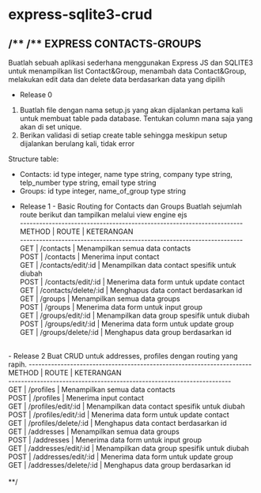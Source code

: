# express-sqlite3-crud
/**
/** EXPRESS CONTACTS-GROUPS
---------------------------
Buatlah sebuah aplikasi sederhana menggunakan Express JS dan SQLITE3 untuk
menampilkan list Contact&Group, menambah data Contact&Group,
melakukan edit data dan delete data berdasarkan data yang dipilih

- Release 0
1. Buatlah file dengan nama setup.js yang akan dijalankan pertama kali untuk membuat
table pada database. Tentukan column mana saja yang akan di set unique.
2. Berikan validasi di setiap create table sehingga meskipun setup dijalankan berulang
kali, tidak error

Structure table:
* Contacts: id type integer, name type string, company type string, telp_number type string, email type string
* Groups: id type integer, name_of_group type string

- Release 1 - Basic Routing for Contacts dan Groups
Buatlah sejumlah route berikut dan tampilkan melalui view engine ejs<br />
----------------------------------------------------------------------<br />
METHOD | ROUTE                | KETERANGAN<br />
----------------------------------------------------------------------<br />
GET    | /contacts            | Menampilkan semua data contacts<br />
POST   | /contacts            | Menerima input contact<br />
GET    | /contacts/edit/:id   | Menampilkan data contact spesifik untuk diubah<br />
POST   | /contacts/edit/:id   | Menerima data form untuk update contact<br />
GET    | /contacts/delete/:id | Menghapus data contact berdasarkan id<br />
GET    | /groups              | Menampilkan semua data groups<br />
POST   | /groups              | Menerima data form untuk input group<br />
GET    | /groups/edit/:id     | Menampilkan data group spesifik untuk diubah<br />
POST   | /groups/edit/:id     | Menerima data form untuk update group<br />
GET    | /groups/delete/:id   | Menghapus data group berdasarkan id<br />
<br />
- Release 2
Buat CRUD untuk addresses, profiles dengan routing yang rapih.
----------------------------------------------------------------------<br />
METHOD | ROUTE                | KETERANGAN<br />
----------------------------------------------------------------------<br />
GET    | /profiles            | Menampilkan semua data contacts<br />
POST   | /profiles            | Menerima input contact<br />
GET    | /profiles/edit/:id   | Menampilkan data contact spesifik untuk diubah<br />
POST   | /profiles/edit/:id   | Menerima data form untuk update contact<br />
GET    | /profiles/delete/:id | Menghapus data contact berdasarkan id<br />
GET    | /addresses              | Menampilkan semua data groups<br />
POST   | /addresses              | Menerima data form untuk input group<br />
GET    | /addresses/edit/:id     | Menampilkan data group spesifik untuk diubah<br />
POST   | /addresses/edit/:id     | Menerima data form untuk update group<br />
GET    | /addresses/delete/:id   | Menghapus data group berdasarkan id<br />
<br />
**/
